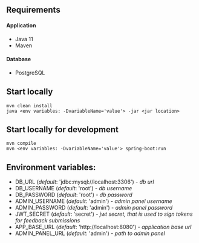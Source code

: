 ## Requirements

#### Application
- Java 11
- Maven

#### Database
- PostgreSQL

## Start locally
```
mvn clean install
java <env variables: -DvariableName='value'> -jar <jar location>
```
## Start locally for development
```
mvn compile
mvn <env variables: -DvariableName='value'> spring-boot:run
```

## Environment variables:

- DB_URL (_default_: 'jdbc:mysql://localhost:3306') - _db url_
- DB_USERNAME (_default_: 'root') - _db username_
- DB_PASSWORD (_default_: 'root') - _db password_
- ADMIN_USERNAME (_default_: 'admin') - _admin panel username_
- ADMIN_PASSWORD (_default_: 'admin') - _admin panel password_
- JWT_SECRET (_default_: 'secret') - _jwt secret, that is used to sign tokens for feedback submissions_
- APP_BASE_URL (_default_: 'http://localhost:8080') - _application base url_
- ADMIN_PANEL_URL (_default_: 'admin') - _path to admin panel_